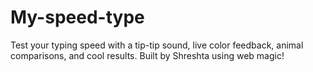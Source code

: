 # My-speed-type
Test your typing speed with a tip-tip sound, live color feedback, animal comparisons, and cool results. Built by Shreshta using web magic!
